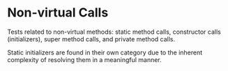 # Non-virtual Calls
Tests related to non-virtual methods: static method calls, constructor calls (initializers),
super method calls, and private method calls.

Static initializers are found in their own category due to the inherent complexity of resolving them
in a meaningful manner.